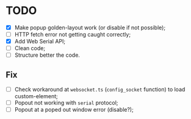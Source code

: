 # TODO

- [x] Make popup golden-layout work (or disable if not possible);
- [ ] HTTP fetch error not getting caught correctly;
- [x] Add Web Serial API;
- [ ] Clean code;
- [ ] Structure better the code.

## Fix

- [ ] Check workaround at `websocket.ts` (`config_socket` function) to load custom-element;
- [ ] Popout not working with `serial` protocol;
- [ ] Popout at a poped out window error (disable?);